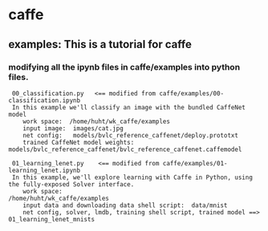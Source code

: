 # caffe
  ## examples: This is a tutorial for caffe
   ### modifying all the ipynb files in caffe/examples into python files.
     00_classification.py   <== modified from caffe/examples/00-classification.ipynb
     In this example we'll classify an image with the bundled CaffeNet model 
        work space:  /home/huht/wk_caffe/examples
        input image:  images/cat.jpg
        net config:   models/bvlc_reference_caffenet/deploy.prototxt
        trained CaffeNet model weights: models/bvlc_reference_caffenet/bvlc_reference_caffenet.caffemodel
     
     01_learning_lenet.py    <== modified from caffe/examples/01-learning_lenet.ipynb
     In this example, we'll explore learning with Caffe in Python, using the fully-exposed Solver interface.
        work space:                                    /home/huht/wk_caffe/examples
        input data and downloading data shell script:  data/mnist
        net config, solver, lmdb, training shell script, trained model ==>   01_learning_lenet_mnists
        
